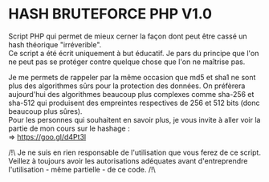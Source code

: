 # HASH BRUTEFORCE PHP V1.0

Script PHP qui permet de mieux cerner la façon dont peut être cassé un hash théorique "irréverible".  
Ce script a été écrit uniquement à but éducatif. Je pars du principe que l'on ne peut pas se protéger contre quelque chose que l'on ne maîtrise pas.  
  
Je me permets de rappeler par la même occasion que md5 et sha1 ne sont plus des algorithmes sûrs pour la protection des données. On préfèrera aujourd'hui des algorithmes beaucoup plus complexes comme sha-256 et sha-512 qui produisent des empreintes respectives de 256 et 512 bits (donc beaucoup plus sûres).  
Pour les personnes qui souhaitent en savoir plus, je vous invite à aller voir la partie de mon cours sur le hashage :  
=> https://goo.gl/d4Pt3l 
  
/!\ Je ne suis en rien responsable de l'utilisation que vous ferez de ce script. Veillez à toujours avoir les autorisations adéquates avant d'entreprendre l'utilisation - même partielle - de ce code. /!\
